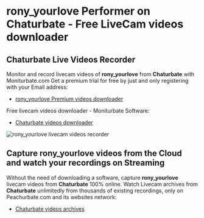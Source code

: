 # rony_yourlove Performer on Chaturbate - Free LiveCam videos downloader

## Chaturbate Live Videos Recorder

Monitor and record livecam videos of **rony_yourlove** from **Chaturbate** with Moniturbate.com
Get a premium trial for free by just and only registering with your Email address:
* [rony_yourlove Premium videos downloader](https://moniturbate.com/request-demo-licence-key.html)

Free livecam videos downloader - Moniturbate Software:
* [Chaturbate videos downloader](https://moniturbate.com/moniturbate-download-software.html)

![rony_yourlove livecam videos recorder](https://peachurnet.com/templates/moniturbate-software.png)


## Capture rony_yourlove videos from the Cloud and watch your recordings on Streaming

Without the need of downloading a software, capture **rony_yourlove** livecam videos from **Chaturbate** 100% online.
Watch Livecam archives from **Chaturbate** unlimitedly from thousands of existing recordings, only on Peachurbate.com and its websites network:
* [Chaturbate videos archives](https://peachurnet.com/)
